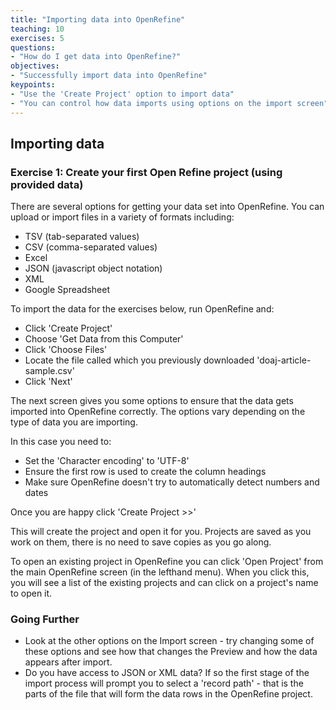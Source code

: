 ```yaml
---
title: "Importing data into OpenRefine"
teaching: 10
exercises: 5
questions:
- "How do I get data into OpenRefine?"
objectives:
- "Successfully import data into OpenRefine"
keypoints:
- "Use the 'Create Project' option to import data"
- "You can control how data imports using options on the import screen"
---
```


## Importing data

### Exercise 1: Create your first Open Refine project (using provided data)
There are several options for getting your data set into OpenRefine. You can upload or import files in a variety of formats including:

* TSV (tab-separated values)
* CSV (comma-separated values)
* Excel
* JSON (javascript object notation)
* XML
* Google Spreadsheet

To import the data for the exercises below, run OpenRefine and:

* Click 'Create Project'
* Choose 'Get Data from this Computer'
* Click 'Choose Files'
* Locate the file called which you previously downloaded 'doaj-article-sample.csv'
* Click 'Next'

The next screen gives you some options to ensure that the data gets imported into OpenRefine correctly. The options vary depending on the type of data you are importing.

In this case you need to:

* Set the 'Character encoding' to 'UTF-8'
* Ensure the first row is used to create the column headings
* Make sure OpenRefine doesn't try to automatically detect numbers and dates

Once you are happy click 'Create Project >>'

This will create the project and open it for you. Projects are saved as you work on them, there is no need to save copies as you go along.

To open an existing project in OpenRefine you can click 'Open Project' from the main OpenRefine screen (in the lefthand menu). When you click this, you will see a list of the existing projects and can click on a project's name to open it.

### Going Further
* Look at the other options on the Import screen - try changing some of these options and see how that changes the Preview and how the data appears after import.
* Do you have access to JSON or XML data? If so the first stage of the import process will prompt you to select a 'record path' - that is the parts of the file that will form the data rows in the OpenRefine project.

